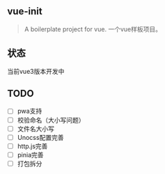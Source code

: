 ## vue-init

> A boilerplate project for vue. 一个vue样板项目。

## 状态

当前vue3版本开发中

## TODO

- [ ] pwa支持
- [ ] 校验命名（大小写问题）
- [ ] 文件名大小写
- [ ] Unocss配置完善
- [ ] http.js完善
- [ ] pinia完善
- [ ] 打包拆分